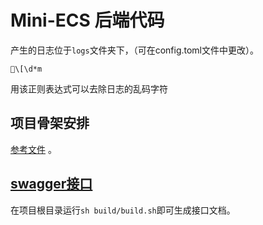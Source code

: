 # Mini-ECS 后端代码

产生的日志位于`logs`文件夹下，（可在config.toml文件中更改）。

```shell
\[\d*m
```  

用该正则表达式可以去除日志的乱码字符

## 项目骨架安排

[参考文件](https://github.com/golang-standards/project-layout) 。

## [swagger接口](https://github.com/swaggo/swag/blob/master/README_zh-CN.md)

在项目根目录运行`sh build/build.sh`即可生成接口文档。